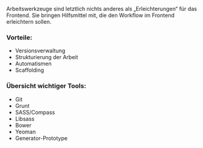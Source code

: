 Arbeitswerkzeuge sind letztlich nichts anderes als „Erleichterungen“ für das Frontend.
Sie bringen Hilfsmittel mit, die den Workflow im Frontend erleichtern sollen.

### Vorteile:
- Versionsverwaltung
- Strukturierung der Arbeit
- Automatismen
- Scaffolding

### Übersicht wichtiger Tools:
- Git
- Grunt
- SASS/Compass
- Libsass
- Bower
- Yeoman
- Generator-Prototype